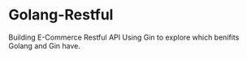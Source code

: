 # Golang-Restful
Building E-Commerce Restful API Using Gin to explore which benifits Golang and Gin have.

